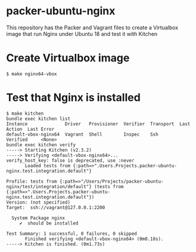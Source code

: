 # packer-ubuntu-nginx
This repository has the Packer and Vagrant files to create a Virtualbox image that run Nginx under Ubuntu 18 and test it with Kitchen

# Create Virtualbox image

```
$ make nginx64-vbox
```

# Test that Nginx is installed

```
$ make kitchen
bundle exec kitchen list
Instance              Driver   Provisioner  Verifier  Transport  Last Action  Last Error
default-vbox-nginx64  Vagrant  Shell        Inspec    Ssh        Verified     <None>
bundle exec kitchen verify
-----> Starting Kitchen (v2.3.2)
-----> Verifying <default-vbox-nginx64>...
verify_host_key: false is deprecated, use :never
       Loaded tests from {:path=>".Users.Projects.packer-ubuntu-nginx.test.integration.default"}

Profile: tests from {:path=>"/Users/Projects/packer-ubuntu-nginx/test/integration/default"} (tests from {:path=>".Users.Projects.packer-ubuntu-nginx.test.integration.default"})
Version: (not specified)
Target:  ssh://vagrant@127.0.0.1:2200

  System Package nginx
     ✔  should be installed

Test Summary: 1 successful, 0 failures, 0 skipped
       Finished verifying <default-vbox-nginx64> (0m0.18s).
-----> Kitchen is finished. (0m1.73s)

```